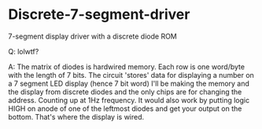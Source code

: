 # Discrete-7-segment-driver
7-segment display driver with a discrete diode ROM

Q: lolwtf?

A: The matrix of diodes is hardwired memory.
   Each row is one word/byte with the 
   length of 7 bits. The circuit 'stores' data
   for displaying a number on a 7 segment LED display
   (hence 7 bit word)
   I'll be making the memory and the display from
   discrete diodes and the only chips are for
   changing the address. Counting up at 1Hz frequency.
   It would also work by putting logic HIGH on anode
   of one of the leftmost diodes and get your output
   on the bottom. That's where the display is wired.
